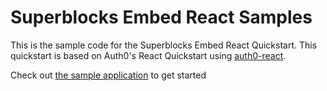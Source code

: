 # Superblocks Embed React Samples

This is the sample code for the Superblocks Embed React Quickstart. This quickstart is based on Auth0's React Quickstart using [auth0-react](https://github.com/auth0/auth0-react).

Check out [the sample application](./Sample-01) to get started
